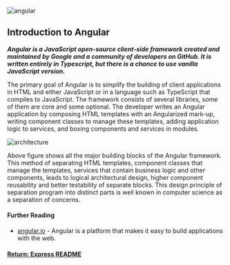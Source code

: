 ![angular](https://angular.io/generated/images/guide/cli-quickstart/app-works.png)
## Introduction to Angular

___Angular is a JavaScript open-source client-side framework created and maintained by Google and a community of developers on GitHub. It is written entirely in Typescript, but there is a chance to use vanilla JavaScript version.___

The primary goal of Angular is to simplify the building of client applications in HTML and either JavaScript or in a language such as TypeScript that compiles to JavaScript. The framework consists of several libraries, some of them are core and some optional. The developer writes an Angular application by composing HTML templates with an Angularized mark-up, writing component classes to manage these templates, adding application logic to services, and boxing components and services in modules.

![architecture](https://angular.io/generated/images/guide/architecture/overview2.png)

Above figure shows all the major building blocks of the Angular framework. This method of separating HTML templates, component classes that manage the templates, services that contain business logic and other components, leads to logical architectural design, higher component reusability and better testability of separate blocks. This design principle of separation program into distinct parts is well known in computer science as a separation of concerns.

#### Further Reading
- [angular.io](https://angular.io/) - Angular is a platform that makes it easy to build applications with the web.

#### [Return: Express README](../../README.md)

